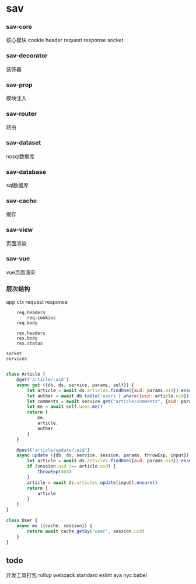 # sav

### sav-core
核心模块
cookie
header
request
response
socket

### sav-decorator
装饰器
### sav-prop
模块注入
### sav-router
路由

### sav-dataset
nosql数据库
### sav-database
sql数据库
### sav-cache
缓存

### sav-view
页面渲染

### sav-vue
vue页面渲染

### 层次结构
app
    ctx
        request
        response

        req.headers
            req.cookies
        req.body

        res.headers
        res.body
        res.status

    socket
    services



```js

class Article {
    @get('article/:aid')
    async get ({db, ds, service, params, self}) {
        let article = await ds.articles.findOne({aid: params.aid}).ensure()
        let auther = await db.table('users').where({uid: article.uid}).ensure()
        let comments = await service.get("article/comments", {aid: params.aid})
        let me = await self.user.me()
        return {
            me,
            article,
            auther
        }
    }

    @post('article/update/:aid')
    async update ({db, ds, service, session, params, throwExp, input}) {
        let article = await ds.articles.findOne({aid: params.aid}).ensure()
        if (session.uid !== article.uid) {
            throwExp(403)
        }
        article = await ds.articles.update(input).ensure()
        return {
            article
        }
    }
}

class User {
    async me ({cache, session}) {
        return await cache.getBy('user', session.uid)
    }
}

```


## todo

开发工具打包
rollup
webpack
standard
    eslint
ava
nyc
babel
